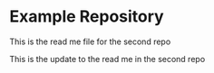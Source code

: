 # Example Repository
This is the read me file for the second repo

This is the update to the read me in the second repo